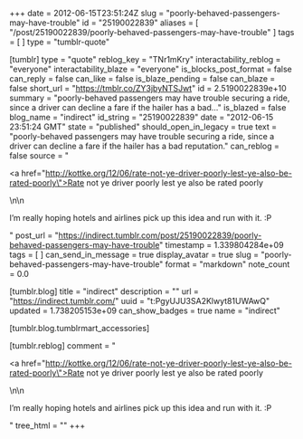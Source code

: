 +++
date = 2012-06-15T23:51:24Z
slug = "poorly-behaved-passengers-may-have-trouble"
id = "25190022839"
aliases = [ "/post/25190022839/poorly-behaved-passengers-may-have-trouble" ]
tags = [ ]
type = "tumblr-quote"

[tumblr]
type = "quote"
reblog_key = "TNr1mKry"
interactability_reblog = "everyone"
interactability_blaze = "everyone"
is_blocks_post_format = false
can_reply = false
can_like = false
is_blaze_pending = false
can_blaze = false
short_url = "https://tmblr.co/ZY3jbyNTSJwt"
id = 2.5190022839e+10
summary = "poorly-behaved passengers may have trouble securing a ride, since a driver can decline a fare if the hailer has a bad..."
is_blazed = false
blog_name = "indirect"
id_string = "25190022839"
date = "2012-06-15 23:51:24 GMT"
state = "published"
should_open_in_legacy = true
text = "poorly-behaved passengers may have trouble securing a ride, since a driver can decline a fare if the hailer has a bad reputation."
can_reblog = false
source = "<p><a href=\"http://kottke.org/12/06/rate-not-ye-driver-poorly-lest-ye-also-be-rated-poorly\">Rate not ye driver poorly lest ye also be rated poorly</a></p>\n\n<p>I&rsquo;m really hoping hotels and airlines pick up this idea and run with it. :P</p>"
post_url = "https://indirect.tumblr.com/post/25190022839/poorly-behaved-passengers-may-have-trouble"
timestamp = 1.339804284e+09
tags = [ ]
can_send_in_message = true
display_avatar = true
slug = "poorly-behaved-passengers-may-have-trouble"
format = "markdown"
note_count = 0.0

[tumblr.blog]
title = "indirect"
description = ""
url = "https://indirect.tumblr.com/"
uuid = "t:PgyUJU3SA2Klwyt81UWAwQ"
updated = 1.738205153e+09
can_show_badges = true
name = "indirect"

[tumblr.blog.tumblrmart_accessories]

[tumblr.reblog]
comment = "<p><a href=\"http://kottke.org/12/06/rate-not-ye-driver-poorly-lest-ye-also-be-rated-poorly\">Rate not ye driver poorly lest ye also be rated poorly</a></p>\n\n<p>I’m really hoping hotels and airlines pick up this idea and run with it. :P</p>"
tree_html = ""
+++
